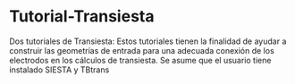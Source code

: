 # Tutorial-Transiesta
Dos tutoriales de Transiesta: 
Estos tutoriales tienen la finalidad de ayudar a construir las geometrías de entrada para una adecuada conexión de los electrodos en los cálculos de transiesta.
Se asume que el usuario tiene instalado SIESTA y TBtrans
